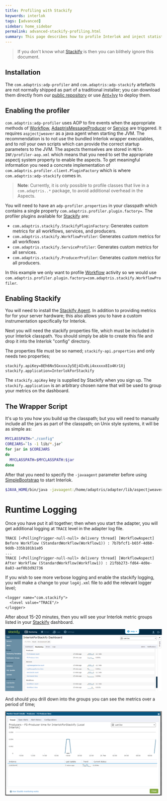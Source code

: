 ```yaml
---
title: Profiling with Stackify
keywords: interlok
tags: [advanced]
sidebar: home_sidebar
permalink: advanced-stackify-profiling.html
summary: This page describes how to profile Interlok and inject statistics into Stackify
---
```


> If you don't know what [Stackify][] is then you can blithely ignore  this document.

## Installation ##

The `com.adaptris:adp-profiler` and `com.adaptris:adp-stackify` artefacts are not normally shipped as part of a traditional installer; you can download them directly from our [public repository] or use [Ant+Ivy](advanced-ant-ivy-deploy.html) to deploy them.


## Enabling the profiler ##

`com.adaptris:adp-profiler` uses AOP to fire events when the appropriate methods of [Workflow][], [AdaptrisMessageProducer][] or [Service][] are triggered. It requires `aspjectjweaver` as a java agent when starting the JVM. The recommendation is to not use the bundled Interlok wrapper executables, and to roll your own scripts which can provide the correct startup parameters to the JVM. The aspects themselves are stored in `META-INF/profiler-aop.xml` which means that you need to set the appropriate aspectj system property to enable the aspects. To get meaningful information you need a concrete implementation of `com.adaptris.profiler.client.PluginFactory` which is where `com.adaptris:adp-stackify` comes in.

> __Note__: Currently, it is only possible to profile classes that live in a `com.adaptris..*` package, to avoid additional overhead in the Aspects.

You will need to have an `adp-profiler.properties` in your classpath which contains a single property `com.adaptris.profiler.plugin.factory=`. The profiler
plugins available for [Stackify] are:

- `com.adaptris.stackify.StackifyPluginFactory`: Generates custom metrics for all workflows, services, and producers.
- `com.adaptris.stackify.WorkflowProfiler`: Generates custom metrics for all workflows
- `com.adaptris.stackify.ServiceProfiler`: Generates custom metrics for all services.
- `com.adaptris.stackify.ProducerProfiler`: Generates custom metrics for all producers.

In this example we only want to profile [Workflow][] activity so we would use `com.adaptris.profiler.plugin.factory=com.adaptris.stackify.WorkflowProfiler`.

## Enabling Stackify ##

You will need to install the [Stackify Agent][]. In addition to providing metrics for for your server hardware; this also allows you to have a custom instrumentation specifically for Interlok.

Next you will need the stackify properties file, which must be included in your Interlok classpath.  You should simply be able to create this file and drop it into the Interlok "config" directory.

The properties file must be so named; `stackify-api.properties` and only needs two properties;
```
stackify.apiKey=8Eh6Nv5GxxxxJy5Ej4Iv0Li4xxxxx8Io4Kr1Xj
stackify.application=InterlokForStackify
```

The `stackify.apiKey` key is supplied by Stackify when you sign up.  The `stackify.application` is an arbitrary chosen name that will be used to group your metrics on the dashboard.


## The Wrapper Script ##

It's up to you how you build up the classpath; but you will need to manually include all the jars as part of the classpath; on Unix style systems, it will be as simple as:

```bash
MYCLASSPATH="./config"
COREJARS=`ls -1 lib/*.jar`
for jar in $COREJARS
do
  MYCLASSPATH=$MYCLASSPATH:$jar
done
```
After that you need to specify the `-javaagent` parameter before using [SimpleBootstrap][] to start Interlok.

```bash
$JAVA_HOME/bin/java -javaagent:/home/adaptris/adapter/lib/aspectjweaver.jar -Dorg.aspectj.weaver.loadtime.configuration=META-INF/profiler-aop.xml -cp "$MYCLASSPATH" $JAVA_ARGS com.adaptris.core.management.SimpleBootstrap bootstrap.properties
```


# Runtime Logging #

Once you have put it all together; then when you start the adapter, you will get additional logging at `TRACE` level in the adapter log file.

```
TRACE [<PollingTrigger-null-null> delivery thread] [WorkflowAspect] Before Workflow (StandardWorkflow(Workflow1)) : 7b7bfcf1-b65f-4d60-9ddb-335b101b1a05
...
TRACE [<PollingTrigger-null-null> delivery thread] [WorkflowAspect] After Workflow (StandardWorkflow(Workflow1)) : 21fbb273-fd64-4d0e-8a83-aef0b3d92736
```

If you wish to see more verbose logging and enable the stackify logging, you will make a change to your `log4j.xml` file to add the relevant logger level;

```
<logger name="com.stackify">
  <level value="TRACE"/>
</logger>
```

After about 15-20 minutes, then you will see your Interlok metric groups listed in your [Stackify][] dashboard.

![Dashboard](./images/stackify/StackifyDash.png)

And should you drill down into the groups you can see the metrics over a period of time;

![FSProducer](./images/stackify/FSProducer.png)



[Stackify]: http://stackify.com/
[public repository]: http://development.adaptris.net/nexus/content/groups/public/com/adaptris/
[SimpleBootstrap]: http://development.adaptris.net/javadocs/v3-snapshot/Interlok-API/com/adaptris/core/management/SimpleBootstrap.html
[Stackify Agent]: https://stackify.screenstepslive.com/s/3095/m/7787/l/119709-installation-for-linux
[Workflow]: http://development.adaptris.net/javadocs/v3-snapshot/Interlok-API/com/adaptris/core/AdaptrisMessageListener.html#onAdaptrisMessage-com.adaptris.core.AdaptrisMessage-
[AdaptrisMessageProducer]: http://development.adaptris.net/javadocs/v3-snapshot/Interlok-API/com/adaptris/core/AdaptrisMessageSender.html#produce-com.adaptris.core.AdaptrisMessage-com.adaptris.core.ProduceDestination-
[Service]: http://development.adaptris.net/javadocs/v3-snapshot/Interlok-API/com/adaptris/core/Service.html#doService-com.adaptris.core.AdaptrisMessage-
